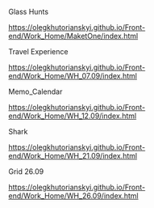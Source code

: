 Glass Hunts

https://olegkhutorianskyi.github.io/Front-end/Work_Home/MaketOne/index.html

Travel Experience

https://olegkhutorianskyi.github.io/Front-end/Work_Home/WH_07.09/index.html

Memo_Calendar

https://olegkhutorianskyi.github.io/Front-end/Work_Home/WH_12.09/index.html

Shark

https://olegkhutorianskyi.github.io/Front-end/Work_Home/WH_21.09/index.html

Grid 26.09

https://olegkhutorianskyi.github.io/Front-end/Work_Home/WH_26.09/index.html
